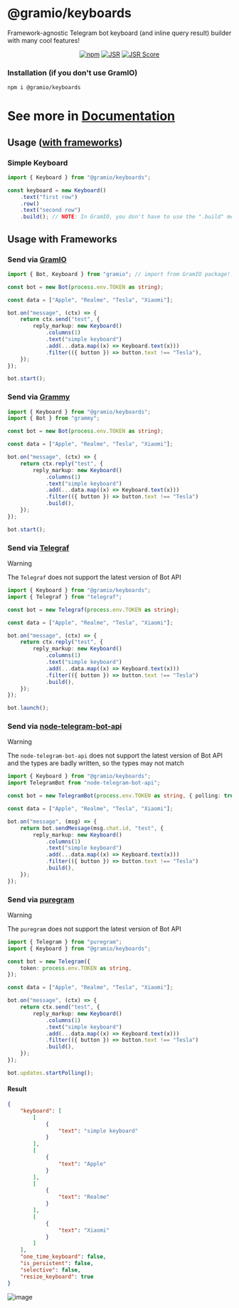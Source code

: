 # @gramio/keyboards

Framework-agnostic Telegram bot keyboard (and inline query result) builder with many cool features!

<div align="center">

[![npm](https://img.shields.io/npm/v/@gramio/keyboards?logo=npm&style=flat&labelColor=000&color=3b82f6)](https://www.npmjs.org/package/@gramio/keyboards)
[![JSR](https://jsr.io/badges/@gramio/keyboards)](https://jsr.io/@gramio/keyboards)
[![JSR Score](https://jsr.io/badges/@gramio/keyboards/score)](https://jsr.io/@gramio/keyboards)

</div>

### Installation (if you don't use GramIO)

```bash
npm i @gramio/keyboards
```

# See more in [Documentation](https://gramio.dev/keyboards/overview.html)

## Usage ([with frameworks](#usage-with-frameworks))

### Simple Keyboard

```ts
import { Keyboard } from "@gramio/keyboards";

const keyboard = new Keyboard()
    .text("first row")
    .row()
    .text("second row")
    .build(); // NOTE: In GramIO, you don't have to use the ".build" method
```

## Usage with Frameworks

### Send via [GramIO](https://gramio.dev/)

```ts
import { Bot, Keyboard } from "gramio"; // import from GramIO package!!

const bot = new Bot(process.env.TOKEN as string);

const data = ["Apple", "Realme", "Tesla", "Xiaomi"];

bot.on("message", (ctx) => {
    return ctx.send("test", {
        reply_markup: new Keyboard()
            .columns(1)
            .text("simple keyboard")
            .add(...data.map((x) => Keyboard.text(x)))
            .filter(({ button }) => button.text !== "Tesla"),
    });
});

bot.start();
```

### Send via [Grammy](https://grammy.dev/)

```ts
import { Keyboard } from "@gramio/keyboards";
import { Bot } from "grammy";

const bot = new Bot(process.env.TOKEN as string);

const data = ["Apple", "Realme", "Tesla", "Xiaomi"];

bot.on("message", (ctx) => {
    return ctx.reply("test", {
        reply_markup: new Keyboard()
            .columns(1)
            .text("simple keyboard")
            .add(...data.map((x) => Keyboard.text(x)))
            .filter(({ button }) => button.text !== "Tesla")
            .build(),
    });
});

bot.start();
```

### Send via [Telegraf](https://github.com/telegraf/telegraf)

> [!WARNING]
> The `Telegraf` does not support the latest version of Bot API

```ts
import { Keyboard } from "@gramio/keyboards";
import { Telegraf } from "telegraf";

const bot = new Telegraf(process.env.TOKEN as string);

const data = ["Apple", "Realme", "Tesla", "Xiaomi"];

bot.on("message", (ctx) => {
    return ctx.reply("test", {
        reply_markup: new Keyboard()
            .columns(1)
            .text("simple keyboard")
            .add(...data.map((x) => Keyboard.text(x)))
            .filter(({ button }) => button.text !== "Tesla")
            .build(),
    });
});

bot.launch();
```

### Send via [node-telegram-bot-api](https://www.npmjs.com/package/node-telegram-bot-api)

> [!WARNING]
> The `node-telegram-bot-api` does not support the latest version of Bot API and the types are badly written, so the types may not match

```ts
import { Keyboard } from "@gramio/keyboards";
import TelegramBot from "node-telegram-bot-api";

const bot = new TelegramBot(process.env.TOKEN as string, { polling: true });

const data = ["Apple", "Realme", "Tesla", "Xiaomi"];

bot.on("message", (msg) => {
    return bot.sendMessage(msg.chat.id, "test", {
        reply_markup: new Keyboard()
            .columns(1)
            .text("simple keyboard")
            .add(...data.map((x) => Keyboard.text(x)))
            .filter(({ button }) => button.text !== "Tesla")
            .build(),
    });
});
```

### Send via [puregram](https://puregram.cool/)

> [!WARNING]
> The `puregram` does not support the latest version of Bot API

```ts
import { Telegram } from "puregram";
import { Keyboard } from "@gramio/keyboards";

const bot = new Telegram({
    token: process.env.TOKEN as string,
});

const data = ["Apple", "Realme", "Tesla", "Xiaomi"];

bot.on("message", (ctx) => {
    return ctx.send("test", {
        reply_markup: new Keyboard()
            .columns(1)
            .text("simple keyboard")
            .add(...data.map((x) => Keyboard.text(x)))
            .filter(({ button }) => button.text !== "Tesla")
            .build(),
    });
});

bot.updates.startPolling();
```

#### Result

```json
{
    "keyboard": [
        [
            {
                "text": "simple keyboard"
            }
        ],
        [
            {
                "text": "Apple"
            }
        ],
        [
            {
                "text": "Realme"
            }
        ],
        [
            {
                "text": "Xiaomi"
            }
        ]
    ],
    "one_time_keyboard": false,
    "is_persistent": false,
    "selective": false,
    "resize_keyboard": true
}
```

![image](https://github.com/gramiojs/keyboards/assets/57632712/e65e2b0a-40f0-43ae-9887-04360e6dbeab)
